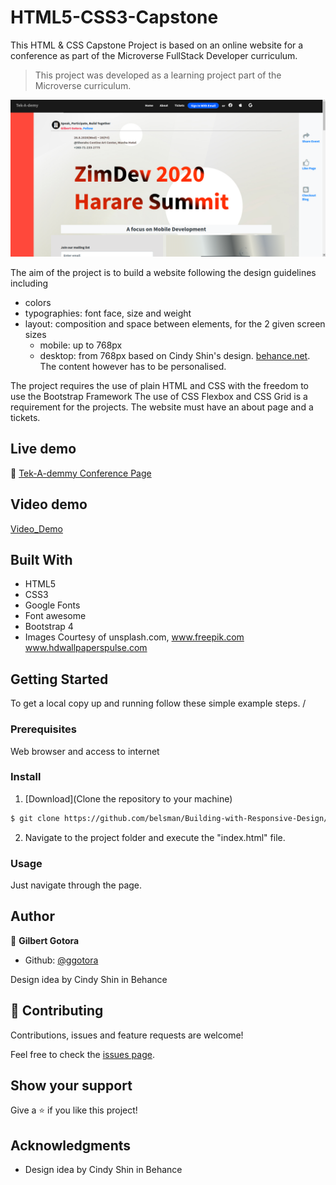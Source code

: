 # HTML5-CSS3-Capstone
This HTML &amp; CSS Capstone Project is based on an online website for a conference as part of the Microverse FullStack Developer curriculum.


> This project was developed as a learning project part of the Microverse curriculum.

![screenshot](./imgs/site-screenshot.png)

The aim of the project is to build a website following the design guidelines including

- colors
- typographies: font face, size and weight
- layout: composition and space between elements, for the 2 given screen sizes
   - mobile: up to 768px
   - desktop: from 768px
 based on Cindy Shin's design. [behance.net](https://www.behance.net/gallery/29845175/CC-Global-Summit-2015). 
 The content however has to be personalised.
 
The project requires the use of plain HTML and CSS with the freedom to use the Bootstrap Framework
The use of CSS Flexbox and CSS Grid is a requirement for the projects.
The website must have an about page and a tickets.

## Live demo

🔗 [Tek-A-demmy Conference Page](https://keen-euler-32f6b6.netlify.app/)

## Video demo

[Video_Demo](https://www.loom.com/share/ef72c6a819d943f4a529715f221314ea/)

## Built With

- HTML5
- CSS3
- Google Fonts
- Font awesome
- Bootstrap 4
- Images Courtesy of unsplash.com,  www.freepik.com www.hdwallpaperspulse.com


## Getting Started

To get a local copy up and running follow these simple example steps.
/
### Prerequisites

Web browser and access to internet

### Install

1) [Download](Clone the repository to your machine)

```sh
$ git clone https://github.com/belsman/Building-with-Responsive-Design/tree/develop
```

2) Navigate to the project folder and execute the "index.html" file.

### Usage

Just navigate through the page.

## Author

👤 **Gilbert Gotora**

- Github: [@ggotora](https://github.com/ggotora)

Design idea by Cindy Shin in Behance

## 🤝 Contributing

Contributions, issues and feature requests are welcome!

Feel free to check the [issues page](issues/).

## Show your support

Give a ⭐️ if you like this project!

## Acknowledgments

- Design idea by Cindy Shin in Behance

